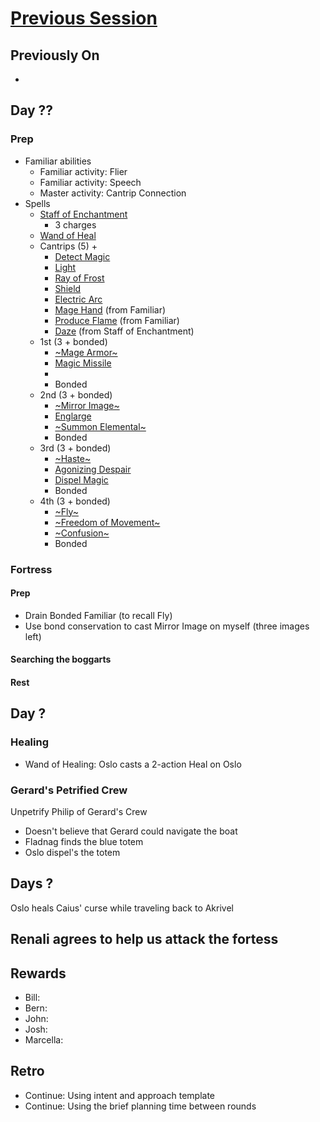 # [Previous Session](./2021-04-07.md)

## Previously On

-

## Day ??

### Prep

- Familiar abilities
  - Familiar activity: Flier
  - Familiar activity: Speech
  - Master activity: Cantrip Connection
- Spells
  - [Staff of Enchantment](https://pf2.easytool.es/index.php?id=2788)
    - 3 charges
  - [Wand of Heal](https://pf2.easytool.es/index.php?id=2803)
  - Cantrips (5) +
    - [Detect Magic](https://pf2.d20pfsrd.com/spell/detect-magic/)
    - [Light](https://pf2.d20pfsrd.com/spell/light/)
    - [Ray of Frost](https://pf2.d20pfsrd.com/spell/ray-of-frost/)
    - [Shield](https://pf2.d20pfsrd.com/spell/shield/)
    - [Electric Arc](https://pf2.d20pfsrd.com/spell/electric-arc/)
    - [Mage Hand](https://pf2.d20pfsrd.com/spell/mage-hand/) (from Familiar)
    - [Produce Flame](https://pf2.d20pfsrd.com/spell/produce-flame/) (from Familiar)
    - [Daze](https://pf2.d20pfsrd.com/spell/daze/) (from Staff of Enchantment)
  - 1st (3 + bonded)
    - [~Mage Armor~](https://pf2.d20pfsrd.com/spell/mage-armor/)
    - [Magic Missile](https://pf2.d20pfsrd.com/spell/magic-missile/)
    - []()
    - Bonded
  - 2nd (3 + bonded)
    - [~Mirror Image~](https://pf2.d20pfsrd.com/spell/mirror-image/)
    - [Englarge](https://pf2.d20pfsrd.com/spell/enlarge/)
    - [~Summon Elemental~]()
    - Bonded
  - 3rd (3 + bonded)
    - [~Haste~](https://pf2.d20pfsrd.com/spell/haste)
    - [Agonizing Despair]()
    - [Dispel Magic]()
    - Bonded
  - 4th (3 + bonded)
    - [~Fly~]()
    - [~Freedom of Movement~](https://pf2.d20pfsrd.com/spell/freedom-of-movement/)
    - [~Confusion~](https://pf2.d20pfsrd.com/spell/confusion/)
    - Bonded

### Fortress

#### Prep

- Drain Bonded Familiar (to recall Fly)
- Use bond conservation to cast Mirror Image on myself (three images left)

#### Searching the boggarts

#### Rest

## Day ?

### Healing

- Wand of Healing: Oslo casts a 2-action Heal on Oslo

### Gerard's Petrified Crew

Unpetrify Philip of Gerard's Crew

- Doesn't believe that Gerard could navigate the boat
- Fladnag finds the blue totem
- Oslo dispel's the totem

## Days ?

Oslo heals Caius' curse while traveling back to Akrivel

## Renali agrees to help us attack the fortess

## Rewards

- Bill:
- Bern:
- John:
- Josh:
- Marcella:

## Retro

- Continue: Using intent and approach template
- Continue: Using the brief planning time between rounds
